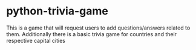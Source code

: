 # python-trivia-game
This is a game that will request users to add questions/answers related to them. Additionally there is a basic trivia game for countries and their respective capital cities
